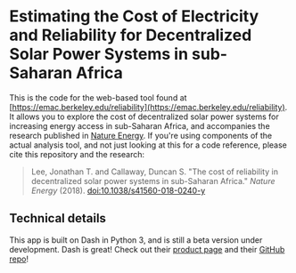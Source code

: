 # Estimating the Cost of Electricity and Reliability for Decentralized Solar Power Systems in sub-Saharan Africa

This is the code for the web-based tool found at [https://emac.berkeley.edu/reliability](https://emac.berkeley.edu/reliability). It allows you to explore the cost of decentralized solar power systems for increasing energy access in sub-Saharan Africa, and accompanies the research published in [Nature Energy](https://www.nature.com/articles/s41560-018-0240-y). If you're using components of the actual analysis tool, and not just looking at this for a code reference, please cite this repository and the research:
>Lee, Jonathan T. and Callaway, Duncan S. "The cost of reliability in decentralized solar power systems in sub-Saharan Africa." *Nature Energy* (2018). [doi:10.1038/s41560-018-0240-y](https://doi.org/10.1038/s41560-018-0240-y)

## Technical details
This app is built on Dash in Python 3, and is still a beta version under development. Dash is great! Check out their [product page](https://plot.ly/products/dash/) and their [GitHub repo](https://github.com/plotly/dash)!
